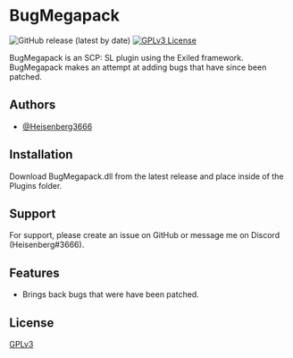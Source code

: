 # BugMegapack

![GitHub release (latest by date)](https://img.shields.io/github/downloads/Heisenberg3666/BugMegapack/total?style=for-the-badge)
[![GPLv3 License](https://img.shields.io/badge/License-GPL%20v3-yellow.svg?style=for-the-badge)](https://opensource.org/licenses/)

BugMegapack is an SCP: SL plugin using the Exiled framework. BugMegapack makes an attempt at adding bugs that have since been patched.

## Authors

- [@Heisenberg3666](https://github.com/Heisenberg3666)

## Installation

Download BugMegapack.dll from the latest release and place inside of the Plugins folder.

## Support

For support, please create an issue on GitHub or message me on Discord (Heisenberg#3666).

## Features

- Brings back bugs that were have been patched.

## License

[GPLv3](https://choosealicense.com/licenses/gpl-3.0/)
